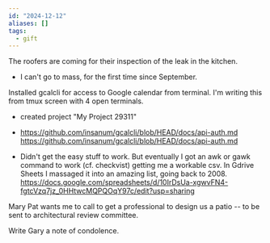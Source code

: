 ```yaml
---
id: "2024-12-12"
aliases: []
tags:
  - gift
---
```


The roofers are coming for their inspection of the leak in the kitchen.

- I can't go to mass, for the first time since September.

Installed gcalcli for access to Google calendar from terminal. I'm writing this from tmux screen with 4 open terminals.

- created project "My Project 29311"

- <https://github.com/insanum/gcalcli/blob/HEAD/docs/api-auth.md>
  <https://github.com/insanum/gcalcli/blob/HEAD/docs/api-auth.md>
- Didn't get the easy stuff to work. But eventually I got an awk or gawk command to work (cf. checkvist) getting me a workable csv. In Gdrive Sheets I massaged it into an amazing list, going back to 2008. <https://docs.google.com/spreadsheets/d/10IrDsUa-xgwvFN4-fgtcVzq7jz_0HHtwcMQPQOqY97c/edit?usp=sharing>

Mary Pat wants me to call to get a professional to design us a patio -- to be sent to architectural review committee.

Write Gary a note of condolence.
